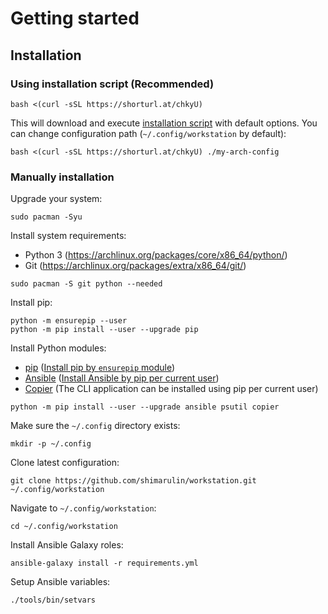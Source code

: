 # Getting started

## Installation

### Using installation script (Recommended)

```shell
bash <(curl -sSL https://shorturl.at/chkyU)
```

This will download and execute [installation script](../../tools/bin/install) with default options. You can change
configuration path (`~/.config/workstation` by default):

```shell
bash <(curl -sSL https://shorturl.at/chkyU) ./my-arch-config
```

### Manually installation

Upgrade your system:

```shell
sudo pacman -Syu
```

Install system requirements:

- Python 3 (https://archlinux.org/packages/core/x86_64/python/)
- Git (https://archlinux.org/packages/extra/x86_64/git/)

```shell
sudo pacman -S git python --needed
```

Install pip:

```shell
python -m ensurepip --user
python -m pip install --user --upgrade pip
```

Install Python modules:

- [pip](https://github.com/pypa/pip)
  ([Install pip by `ensurepip` module](https://pip.pypa.io/en/stable/installation/#ensurepip))
- [Ansible](https://github.com/ansible/ansible)
  ([Install Ansible by pip per current user](https://docs.ansible.com/ansible/latest/installation_guide/intro_installation.html#pip-install))
- [Copier](https://github.com/copier-org/copier) (The CLI application can be installed using pip per current user)

```shell
python -m pip install --user --upgrade ansible psutil copier
```

Make sure the `~/.config` directory exists:

```shell
mkdir -p ~/.config
```

Clone latest configuration:

```shell
git clone https://github.com/shimarulin/workstation.git ~/.config/workstation
```

Navigate to `~/.config/workstation`:

```shell
cd ~/.config/workstation
```

Install Ansible Galaxy roles:

```shell
ansible-galaxy install -r requirements.yml
```

Setup Ansible variables:

```shell
./tools/bin/setvars
```
